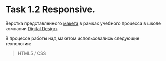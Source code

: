 # Task 1.2 Responsive.

Верстка представленного [макета](https://www.figma.com/file/XeWzrTMu0ZyFGeHNAWojBO/Task1?node-id=182%3A268) в рамках учебного процесса в школе компании [Digital Design](https://digdes.ru/).

В процессе работы над макетом использовались следующие технологии: 

> HTML5 / CSS



